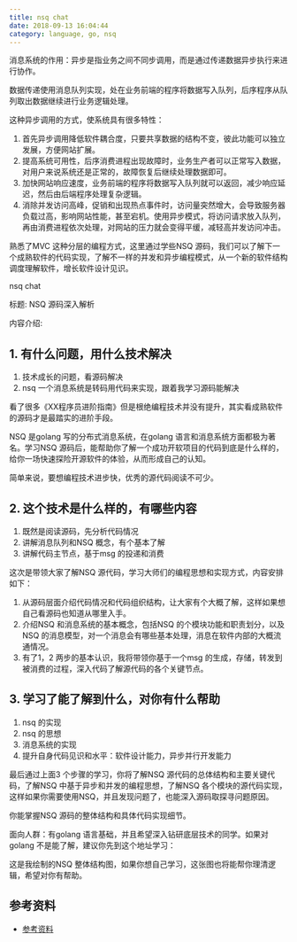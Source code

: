 ```yaml
---
title: nsq chat
date: 2018-09-13 16:04:44
category: language, go, nsq
---
```


消息系统的作用：异步是指业务之间不同步调用，而是通过传递数据异步执行来进行协作。

数据传递使用消息队列实现，处在业务前端的程序将数据写入队列，后序程序从队列取出数据继续进行业务逻辑处理。

这种异步调用的方式，使系统具有很多特性：

1.  首先异步调用降低软件耦合度，只要共享数据的结构不变，彼此功能可以独立发展，方便网站扩展。
2.  提高系统可用性，后序消费进程出现故障时，业务生产者可以正常写入数据，对用户来说系统还是正常的，故障恢复后继续处理数据即可。
3.  加快网站响应速度，业务前端的程序将数据写入队列就可以返回，减少响应延迟，然后由后端程序处理复杂逻辑。
4.  消除并发访问高峰，促销和出现热点事件时，访问量突然增大，会导致服务器负载过高，影响网站性能，甚至宕机。使用异步模式，将访问请求放入队列，再由消费进程依次处理，对网站的压力就会变得平缓，减轻高并发访问冲击。

熟悉了MVC 这种分层的编程方式，这里通过学些NSQ 源码，我们可以了解下一个成熟软件的代码实现，了解不一样的并发和异步编程模式，从一个新的软件结构调度理解软件，增长软件设计见识。

nsq chat

标题: 
NSQ 源码深入解析

内容介绍:

## 1. 有什么问题，用什么技术解决

1. 技术成长的问题，看源码解决
2. nsq 一个消息系统是转码用代码来实现，跟着我学习源码能解决

看了很多《XX程序员进阶指南》但是根绝编程技术并没有提升，其实看成熟软件的源码才是最踏实的进阶手段。

NSQ 是golang 写的分布式消息系统，在golang 语言和消息系统方面都极为著名。学习NSQ 源码后，能帮助你了解一个成功开软项目的代码到底是什么样的，给你一场快速探险开源软件的体验，从而形成自己的认知。

简单来说，要想编程技术进步快，优秀的源代码阅读不可少。

## 2. 这个技术是什么样的，有哪些内容

1. 既然是阅读源码，先分析代码情况
2. 讲解消息队列和NSQ 概念，有个基本了解
3. 讲解代码主节点，基于msg 的投递和消费

这次是带领大家了解NSQ 源代码，学习大师们的编程思想和实现方式，内容安排如下：

1. 从源码层面介绍代码情况和代码组织结构，让大家有个大概了解，这样如果想自己看源码也知道从哪里入手。
2. 介绍NSQ 和消息系统的基本概念，包括NSQ 的个模块功能和职责划分，以及NSQ 的消息模型，对一个消息会有哪些基本处理，消息在软件内部的大概流通情况。
3. 有了1，2 两步的基本认识，我将带领你基于一个msg 的生成，存储，转发到被消费的过程，深入代码了解源代码的各个关键节点。

## 3. 学习了能了解到什么，对你有什么帮助

1. nsq 的实现
2. nsq 的思想
3. 消息系统的实现
4. 提升自身代码见识和水平：软件设计能力，异步并行开发能力

最后通过上面3 个步骤的学习，你将了解NSQ 源代码的总体结构和主要关键代码，了解NSQ 中基于异步和并发的编程思想，了解NSQ 各个模块的源代码实现，这样如果你需要使用NSQ，并且发现问题了，也能深入源码取探寻问题原因。

你能掌握NSQ 源码的整体结构和具体代码实现细节。

面向人群：有golang 语言基础，并且希望深入钻研底层技术的同学。如果对golang 不是能了解，建议你先到这个地址学习：

这是我绘制的NSQ 整体结构图，如果你想自己学习，这张图也将能帮你理清逻辑，希望对你有帮助。

## 参考资料

- [参考资料](#%E5%8F%82%E8%80%83%E8%B5%84%E6%96%99)